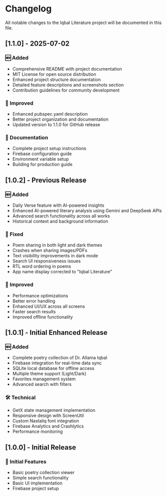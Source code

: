 # Changelog

All notable changes to the Iqbal Literature project will be documented in this file.

## [1.1.0] - 2025-07-02

### 🆕 Added
- Comprehensive README with project documentation
- MIT License for open source distribution
- Enhanced project structure documentation
- Detailed feature descriptions and screenshots section
- Contribution guidelines for community development

### 🔧 Improved
- Enhanced pubspec.yaml description
- Better project organization and documentation
- Updated version to 1.1.0 for GitHub release

### 📝 Documentation
- Complete project setup instructions
- Firebase configuration guide
- Environment variable setup
- Building for production guide

## [1.0.2] - Previous Release

### 🆕 Added
- Daily Verse feature with AI-powered insights
- Enhanced AI-powered literary analysis using Gemini and DeepSeek APIs
- Advanced search functionality across all works
- Historical context and background information

### 🐛 Fixed
- Poem sharing in both light and dark themes
- Crashes when sharing images/PDFs
- Text visibility improvements in dark mode
- Search UI responsiveness issues
- RTL word ordering in poems
- App name display corrected to "Iqbal Literature"

### 🔧 Improved
- Performance optimizations
- Better error handling
- Enhanced UI/UX across all screens
- Faster search results
- Improved offline functionality

## [1.0.1] - Initial Enhanced Release

### 🆕 Added
- Complete poetry collection of Dr. Allama Iqbal
- Firebase integration for real-time data sync
- SQLite local database for offline access
- Multiple theme support (Light/Dark)
- Favorites management system
- Advanced search with filters

### 🛠️ Technical
- GetX state management implementation
- Responsive design with ScreenUtil
- Custom Nastaliq font integration
- Firebase Analytics and Crashlytics
- Performance monitoring

## [1.0.0] - Initial Release

### 🎉 Initial Features
- Basic poetry collection viewer
- Simple search functionality
- Basic UI implementation
- Firebase project setup 